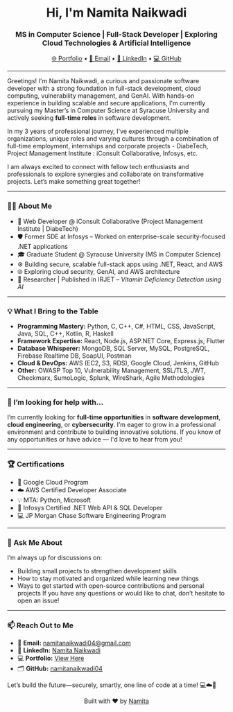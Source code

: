 <h1 align="center">Hi, I'm Namita Naikwadi </h1>
<h3 align="center">MS in Computer Science | Full-Stack Developer | Exploring Cloud Technologies & Artificial Intelligence</h3>

<p align="center">
  <a href="https://namitanaikwadi04.github.io/Portfolio/" target="_blank">🌐 Portfolio</a> •
  <a href="mailto:namitanaikwadi04@gmail.com">📧 Email</a> •
  <a href="https://www.linkedin.com/in/namita-naikwadi/" target="_blank">🔗 LinkedIn</a> •
  <a href="https://github.com/namitanaikwadi04" target="_blank">💻 GitHub</a>
</p>

---

Greetings! I'm Namita Naikwadi, a curious and passionate software developer with a strong foundation in full-stack development, cloud computing, vulnerability management, and GenAI. With hands-on experience in building scalable and secure applications, I'm currently pursuing my Master’s in Computer Science at Syracuse University and actively seeking **full-time roles** in software development.

In my 3 years of professional journey, I've experienced multiple organizations, unique roles and varying cultures through a combination of full-time employment, internships and corporate projects - DiabeTech, Project Management Institute : iConsult Collaborative, Infosys, etc. 

I am always excited to connect with fellow tech enthusiasts and professionals to explore synergies and collaborate on transformative projects. Let’s make something great together!

---

### 👩‍💻 About Me

- 💼 Web Developer @ iConsult Collaborative (Project Management Institute | DiabeTech)
- 🛡️ Former SDE at Infosys – Worked on enterprise-scale security-focused .NET applications
- 🎓 Graduate Student @ Syracuse University (MS in Computer Science)
- ⚙️ Building secure, scalable full-stack apps using .NET, React, and AWS
- 🌐 Exploring cloud security, GenAI, and AWS architecture
- 📝 Researcher | Published in IRJET – *Vitamin Deficiency Detection using AI*

---

### 💡 What I Bring to the Table

- **Programming Mastery:** Python, C, C++, C#, HTML, CSS, JavaScript, Java, SQL, C++, Kotlin, R, Haskell
- **Framework Expertise:** React, Node.js, ASP.NET Core, Express.js, Flutter  
- **Database Whisperer:** MongoDB, SQL Server, MySQL, PostgreSQL, Firebase Realtime DB, SoapUI, Postman
- **Cloud & DevOps:** AWS (EC2, S3, RDS), Google Cloud, Jenkins, GitHub  
- **Other:** OWASP Top 10, Vulnerability Management, SSL/TLS, JWT, Checkmarx, SumoLogic, Splunk, WireShark, Agile Methodologies

---

### 🤔 I’m looking for help with...

I’m currently looking for **full-time opportunities** in **software development**, **cloud engineering**, or **cybersecurity**. I’m eager to grow in a professional environment and contribute to building innovative solutions. If you know of any opportunities or have advice — I'd love to hear from you!

---


<!--### 📊 GitHub Stats

<p align="center">
  <img src="https://github-readme-stats.vercel.app/api?username=namitanaikwadi04&show_icons=true&theme=radical" alt="namita stats"/>
  <br/>
  <img src="https://github-readme-streak-stats.herokuapp.com/?user=namitanaikwadi04&theme=radical" alt="namita streak"/>
</p>-->




### 🏆 Certifications

- 🏅 Google Cloud Program
- ☁️ AWS Certified Developer Associate
- 💡 MTA: Python, Microsoft
- 🧩 Infosys Certified .NET Web API & SQL Developer
- 💻 JP Morgan Chase Software Engineering Program

---

### 💬 Ask Me About

I’m always up for discussions on:

- Building small projects to strengthen development skills
- How to stay motivated and organized while learning new things
- Ways to get started with open-source contributions and personal projects
If you have any questions or would like to chat, don’t hesitate to open an issue!
---

### 📫 Reach Out to Me

- 📧 **Email:** namitanaikwadi04@gmail.com  
- 🔗 **LinkedIn:** [Namita Naikwadi](https://www.linkedin.com/in/namita-naikwadi/)  
- 💻 **Portfolio:** [View Here](https://namitanaikwadi04.github.io/Portfolio/)  
- 🗂️ **GitHub:** [namitanaikwadi04](https://github.com/namitanaikwadi04)

Let’s build the future—securely, smartly, one line of code at a time! 💻☁️🔐


<!--
**namitanaikwadi04/namitanaikwadi04** is a ✨ _special_ ✨ repository because its `README.md` (this file) appears on your GitHub profile.

Here are some ideas to get you started:

- 🔭 I’m currently working on ...
- 🌱 I’m currently learning ...
- 👯 I’m looking to collaborate on ...
- 🤔 I’m looking for help with ...
- 💬 Ask me about ...
- 📫 How to reach me: ...
- 😄 Pronouns: ...
- ⚡ Fun fact: ...
-->

<p align="center">
  Built with ❤️ by <a href="https://github.com/namitanaikwadi04">Namita</a>
</p>
